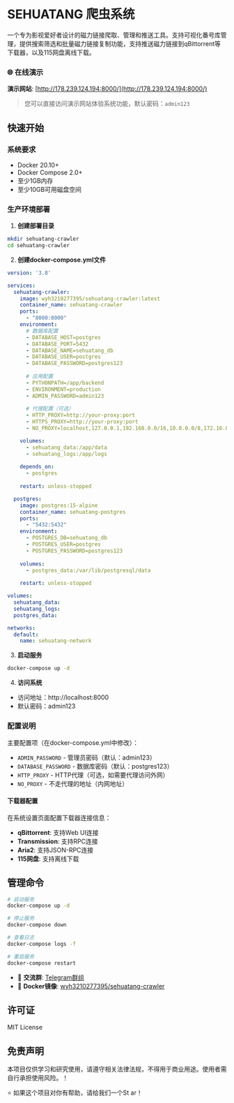 # SEHUATANG 爬虫系统

一个专为影视爱好者设计的磁力链接爬取、管理和推送工具。支持可视化番号库管理，提供搜索筛选和批量磁力链接复制功能，支持推送磁力链接到qBittorrent等下载器，以及115网盘离线下载。

### 🌐 在线演示

**演示网站**: [http://178.239.124.194:8000/](http://178.239.124.194:8000/)

> 您可以直接访问演示网站体验系统功能，默认密码：`admin123`

## 快速开始

### 系统要求

- Docker 20.10+
- Docker Compose 2.0+
- 至少1GB内存
- 至少10GB可用磁盘空间

### 生产环境部署

1. **创建部署目录**
```bash
mkdir sehuatang-crawler
cd sehuatang-crawler
```

2. **创建docker-compose.yml文件**
```yaml
version: '3.8'

services:
  sehuatang-crawler:
    image: wyh3210277395/sehuatang-crawler:latest
    container_name: sehuatang-crawler
    ports:
      - "8000:8000"
    environment:
      # 数据库配置
      - DATABASE_HOST=postgres
      - DATABASE_PORT=5432
      - DATABASE_NAME=sehuatang_db
      - DATABASE_USER=postgres
      - DATABASE_PASSWORD=postgres123
      
      # 应用配置
      - PYTHONPATH=/app/backend
      - ENVIRONMENT=production
      - ADMIN_PASSWORD=admin123
      
      # 代理配置（可选）
      - HTTP_PROXY=http://your-proxy:port
      - HTTPS_PROXY=http://your-proxy:port
      - NO_PROXY=localhost,127.0.0.1,192.168.0.0/16,10.0.0.0/8,172.16.0.0/12

    volumes:
      - sehuatang_data:/app/data
      - sehuatang_logs:/app/logs
    
    depends_on:
      - postgres
    
    restart: unless-stopped

  postgres:
    image: postgres:15-alpine
    container_name: sehuatang-postgres
    ports:
      - "5432:5432"
    environment:
      - POSTGRES_DB=sehuatang_db
      - POSTGRES_USER=postgres
      - POSTGRES_PASSWORD=postgres123
    
    volumes:
      - postgres_data:/var/lib/postgresql/data
    
    restart: unless-stopped

volumes:
  sehuatang_data:
  sehuatang_logs:
  postgres_data:

networks:
  default:
    name: sehuatang-network
```

3. **启动服务**
```bash
docker-compose up -d
```

4. **访问系统**
- 访问地址：http://localhost:8000
- 默认密码：admin123

### 配置说明

主要配置项（在docker-compose.yml中修改）：
- `ADMIN_PASSWORD` - 管理员密码（默认：admin123）
- `DATABASE_PASSWORD` - 数据库密码（默认：postgres123）
- `HTTP_PROXY` - HTTP代理（可选，如需要代理访问外网）
- `NO_PROXY` - 不走代理的地址（内网地址）

#### 下载器配置

在系统设置页面配置下载器连接信息：
- **qBittorrent**: 支持Web UI连接
- **Transmission**: 支持RPC连接
- **Aria2**: 支持JSON-RPC连接
- **115网盘**: 支持离线下载

## 管理命令

```bash
# 启动服务
docker-compose up -d

# 停止服务
docker-compose down

# 查看日志
docker-compose logs -f

# 重启服务
docker-compose restart
```

- 💬 **交流群**: [Telegram群组](https://t.me/sehuangtangcrawler)
- 🐳 **Docker镜像**: [wyh3210277395/sehuatang-crawler](https://hub.docker.com/r/wyh3210277395/sehuatang-crawler)

## 许可证

MIT License

## 免责声明

本项目仅供学习和研究使用，请遵守相关法律法规，不得用于商业用途。使用者需自行承担使用风险。！

⭐ 如果这个项目对你有帮助，请给我们一个St ar！
